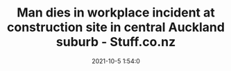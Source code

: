 ---
"title": "Man dies in workplace incident at construction site in central Auckland suburb - Stuff.co.nz"
"date": "2021-10-5 1:54:0"
"feed_name": "GOOGLENEWSCONSTRUCTION"
"feed_website": "https://news.google.com/search?q=construction%2Bincident&hl=en-US&gl=US&ceid=US:en"
"feed_rss": "https://news.google.com/rss/search?q=construction%2Bincident&hl=en-US&gl=US&ceid=US:en"
"link": "https://www.stuff.co.nz/national/300423377/man-dies-in-workplace-incident-at-construction-site-in-central-auckland-suburb"
"source": "{'href': 'https://www.stuff.co.nz', 'title': 'Stuff.co.nz'}"
"file": "_posts/2021-1-1-232dc62f4a13c2404a72ee82abdabcbca39f067f.md"
"accident": "1"
"drilling": "1"
"dead": "1"
"injured": "0"
"arrested": "0"
"place": "central auckland"
"where": "construction site"
"causes": "unknown"
"place_uri": "http://en.wikipedia.org/wiki/Auckland_City"
---
